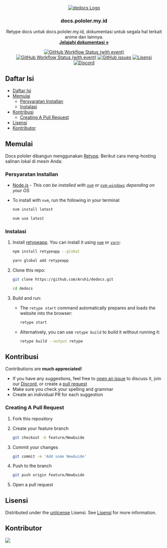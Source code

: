 <p align="center">
    <a href="https://docs.pololer.my.id">
      <img src="https://cdn.lewd.host/drBBKjYT.jpg" alt="dedocs Logo">
    </a>
    <h3 align="center">docs.pololer.my.id</h3>
    <p align="center">
      Retype docs untuk docs.pololer.my.id, dokumentasi untuk segala hal terkait anime dan lainnya.
      <br>
      <a href="https://docs.pololer.my.id"><strong>Jelajahi dokumentasi »</strong></a>
      <br>
    </p>
  </p>

<div align="center">

[![GitHub Workflow Status (with event)](https://img.shields.io/github/actions/workflow/status/Aruh1/dedocs/retype-action.yml?style=flat&logo=github)](https://github.com/Aruh1/dedocs/actions/workflows/retype-action.yml) [![GitHub Workflow Status (with event)](https://img.shields.io/github/actions/workflow/status/Aruh1/dedocs/links.yml?logo=github&label=links)](https://github.com/Aruh1/dedocs/actions/workflows/links.yml)
 [![GitHub issues](https://img.shields.io/github/issues/Aruh1/dedocs?style=flat&logo=github)](https://github.com/Aruh1/dedocs/issues) [![Lisensi](https://img.shields.io/github/license/Aruh1/dedocs?style=flat&logo=unlicense)](https://github.com/Aruh1/dedocs/blob/master/LICENSE) [![Discord](https://img.shields.io/discord/980882697968828436?style=flat&logo=discord)](https://discord.gg/qefR5pXp8z)

</div>

## Daftar Isi

- [Daftar Isi](#daftar-isi)
- [Memulai](#memulai)
  - [Persyaratan Installan](#persyaratan-installan)
  - [Instalasi](#instalasi)
- [Kontribusi](#kontribusi)
  - [Creating A Pull Request](#creating-a-pull-request)
- [Lisensi](#lisensi)
- [Kontributor](#kontributor)

## Memulai

Docs pololer dibangun menggunakan [Retype](https://retype.com). Berikut cara meng-hosting salinan lokal di mesin Anda:

### Persyaratan Installan

- [Node.js](https://nodejs.org/en) - *This can be installed with [`nvm`](https://github.com/nvm-sh/nvm) or [`nvm-windows`](https://github.com/coreybutler/nvm-windows) depending on your OS*

- To install with `nvm`, run the following in your terminal:

  ```sh
  nvm install latest
  ```

  ```sh
  nvm use latest
  ```

### Instalasi

1. Install [retypeapp](https://www.npmjs.com/package/retypeapp). You can install it using [`npm`](https://www.npmjs.com) or [`yarn`](https://yarnpkg.com):

   ```sh
   npm install retypeapp --global
   ```

   ```sh
   yarn global add retypeapp
   ```

2. Clone this repo:

   ```sh
   git clone https://github.com/Aruh1/dedocs.git
   ```

   ``` sh
   cd dedocs
   ```

3. Build and run:

   - The `retype start` command automatically prepares and loads the website into the browser:

     ```sh
     retype start
     ```

   - Alternatively, you can use `retype build` to build it without running it:

     ```sh
     retype build --output retype
     ```

## Kontribusi

Contributions are **much appreciated**!

- If you have any suggestions, feel free to [open an issue](https://github.com/Aruh1/dedocs/issues/new) to discuss it, join our [Discord](https://discord.gg/qefR5pXp8z), or create a [pull request](https://github.com/Aruh1/dedocs/pulls)
- Make sure you check your spelling and grammar
- Create an individual PR for each suggestion

### Creating A Pull Request

1. Fork this repository
2. Create your feature branch

   ```sh
   git checkout -b feature/NewGuide
   ```

3. Commit your changes

   ```sh
   git commit -m 'Add some NewGuide'
   ```

4. Push to the branch

   ```sh
   git push origin feature/NewGuide
   ```

5. Open a pull request

## Lisensi

Distributed under the [unlicense](https://choosealicense.com/licenses/unlicense/) Lisensi. See [Lisensi](https://github.com/Aruh1/dedocs/blob/master/LICENSE) for more information.

## Kontributor

<a href="https://github.com/Aruh1/dedocs/contributors">
  <img src="https://contrib.rocks/image?repo=Aruh1/dedocs" />
</a>
